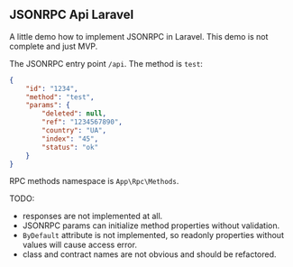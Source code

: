 ## JSONRPC Api Laravel
A little demo how to implement JSONRPC in Laravel. This demo is not complete 
and just MVP.

The JSONRPC entry point `/api`.
The method is `test`:
```json
{
    "id": "1234",
    "method": "test",
    "params": {
        "deleted": null,
        "ref": "1234567890",
        "country": "UA",
        "index": "45",
        "status": "ok"
    }
}
```
RPC methods namespace is `App\Rpc\Methods`.

TODO:
- responses are not implemented at all.
- JSONRPC params can initialize method properties without validation.
- `ByDefault` attribute is not implemented, so readonly properties without values will cause access error.
- class and contract names are not obvious and should be refactored.

